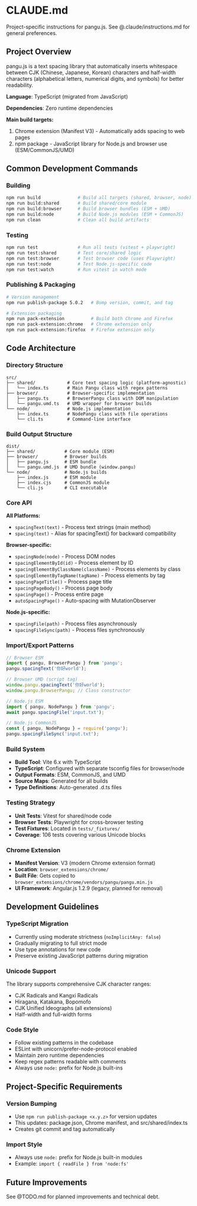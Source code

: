 # CLAUDE.md

Project-specific instructions for pangu.js. See @.claude/instructions.md for general preferences.

## Project Overview

pangu.js is a text spacing library that automatically inserts whitespace between CJK (Chinese, Japanese, Korean) characters and half-width characters (alphabetical letters, numerical digits, and symbols) for better readability.

**Language**: TypeScript (migrated from JavaScript)

**Dependencies**: Zero runtime dependencies

**Main build targets:**

1. Chrome extension (Manifest V3) - Automatically adds spacing to web pages
2. npm package - JavaScript library for Node.js and browser use (ESM/CommonJS/UMD)

## Common Development Commands

### Building

```bash
npm run build              # Build all targets (shared, browser, node)
npm run build:shared       # Build shared/core module
npm run build:browser      # Build browser bundles (ESM + UMD)
npm run build:node         # Build Node.js modules (ESM + CommonJS)
npm run clean              # Clean all build artifacts
```

### Testing

```bash
npm run test               # Run all tests (vitest + playwright)
npm run test:shared        # Test core/shared logic
npm run test:browser       # Test browser code (uses Playwright)
npm run test:node          # Test Node.js-specific code
npm run test:watch         # Run vitest in watch mode
```

### Publishing & Packaging

```bash
# Version management
npm run publish-package 5.0.2   # Bump version, commit, and tag

# Extension packaging
npm run pack-extension          # Build both Chrome and Firefox
npm run pack-extension:chrome   # Chrome extension only
npm run pack-extension:firefox  # Firefox extension only
```

## Code Architecture

### Directory Structure

```
src/
├── shared/            # Core text spacing logic (platform-agnostic)
│   └── index.ts       # Main Pangu class with regex patterns
├── browser/           # Browser-specific implementation
│   ├── pangu.ts       # BrowserPangu class with DOM manipulation
│   └── pangu.umd.ts   # UMD wrapper for browser builds
└── node/              # Node.js implementation
    ├── index.ts       # NodePangu class with file operations
    └── cli.ts         # Command-line interface
```

### Build Output Structure

```
dist/
├── shared/           # Core module (ESM)
├── browser/          # Browser builds
│   ├── pangu.js      # ESM bundle
│   └── pangu.umd.js  # UMD bundle (window.pangu)
└── node/             # Node.js builds
    ├── index.js      # ESM module
    ├── index.cjs     # CommonJS module
    └── cli.js        # CLI executable
```

### Core API

**All Platforms:**

- `spacingText(text)` - Process text strings (main method)
- `spacing(text)` - Alias for spacingText() for backward compatibility

**Browser-specific:**

- `spacingNode(node)` - Process DOM nodes
- `spacingElementById(id)` - Process element by ID
- `spacingElementByClassName(className)` - Process elements by class
- `spacingElementByTagName(tagName)` - Process elements by tag
- `spacingPageTitle()` - Process page title
- `spacingPageBody()` - Process page body
- `spacingPage()` - Process entire page
- `autoSpacingPage()` - Auto-spacing with MutationObserver

**Node.js-specific:**

- `spacingFile(path)` - Process files asynchronously
- `spacingFileSync(path)` - Process files synchronously

### Import/Export Patterns

```javascript
// Browser ESM
import { pangu, BrowserPangu } from 'pangu';
pangu.spacingText('你好world');

// Browser UMD (script tag)
window.pangu.spacingText('你好world');
window.pangu.BrowserPangu; // Class constructor

// Node.js ESM
import { pangu, NodePangu } from 'pangu';
await pangu.spacingFile('input.txt');

// Node.js CommonJS
const { pangu, NodePangu } = require('pangu');
pangu.spacingFileSync('input.txt');
```

### Build System

- **Build Tool**: Vite 6.x with TypeScript
- **TypeScript**: Configured with separate tsconfig files for browser/node
- **Output Formats**: ESM, CommonJS, and UMD
- **Source Maps**: Generated for all builds
- **Type Definitions**: Auto-generated .d.ts files

### Testing Strategy

- **Unit Tests**: Vitest for shared/node code
- **Browser Tests**: Playwright for cross-browser testing
- **Test Fixtures**: Located in `tests/_fixtures/`
- **Coverage**: 106 tests covering various Unicode blocks

### Chrome Extension

- **Manifest Version**: V3 (modern Chrome extension format)
- **Location**: `browser_extensions/chrome/`
- **Built File**: Gets copied to `browser_extensions/chrome/vendors/pangu/pangu.min.js`
- **UI Framework**: Angular.js 1.2.9 (legacy, planned for removal)

## Development Guidelines

### TypeScript Migration

- Currently using moderate strictness (`noImplicitAny: false`)
- Gradually migrating to full strict mode
- Use type annotations for new code
- Preserve existing JavaScript patterns during migration

### Unicode Support

The library supports comprehensive CJK character ranges:

- CJK Radicals and Kangxi Radicals
- Hiragana, Katakana, Bopomofo
- CJK Unified Ideographs (all extensions)
- Half-width and full-width forms

### Code Style

- Follow existing patterns in the codebase
- ESLint with unicorn/prefer-node-protocol enabled
- Maintain zero runtime dependencies
- Keep regex patterns readable with comments
- Always use `node:` prefix for Node.js built-ins

## Project-Specific Requirements

### Version Bumping

- Use `npm run publish-package <x.y.z>` for version updates
- This updates: package.json, Chrome manifest, and src/shared/index.ts
- Creates git commit and tag automatically

### Import Style

- Always use `node:` prefix for Node.js built-in modules
- Example: `import { readFile } from 'node:fs'`

## Future Improvements

See @TODO.md for planned improvements and technical debt.
